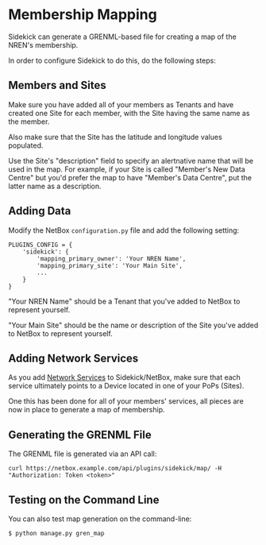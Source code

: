 # Membership Mapping

Sidekick can generate a GRENML-based file for creating a map of the NREN's membership.

In order to configure Sidekick to do this, do the following steps:

## Members and Sites

Make sure you have added all of your members as Tenants and have created one Site
for each member, with the Site having the same name as the member.

Also make sure that the Site has the latitude and longitude values populated.

Use the Site's "description" field to specify an alertnative name that will be
used in the map. For example, if your Site is called "Member's New Data Centre"
but you'd prefer the map to have "Member's Data Centre", put the latter name
as a description.

## Adding Data

Modify the NetBox `configuration.py` file and add the following setting:

```
PLUGINS_CONFIG = {
    'sidekick': {
        'mapping_primary_owner': 'Your NREN Name',
        'mapping_primary_site': 'Your Main Site',
        ...
    }
}
```

"Your NREN Name" should be a Tenant that you've added to NetBox to represent yourself.

"Your Main Site" should be the name or description of the Site you've added to NetBox
to represent yourself.

## Adding Network Services

As you add [Network Services](network_services.md) to Sidekick/NetBox, make sure that
each service ultimately points to a Device located in one of your PoPs (Sites).

One this has been done for all of your members' services, all pieces are now in place
to generate a map of membership.

## Generating the GRENML File

The GRENML file is generated via an API call:

```
curl https://netbox.example.com/api/plugins/sidekick/map/ -H "Authorization: Token <token>"
```

## Testing on the Command Line

You can also test map generation on the command-line:

```
$ python manage.py gren_map
```
